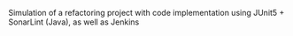 Simulation of a refactoring project with code implementation using JUnit5 + SonarLint (Java), as well as Jenkins

